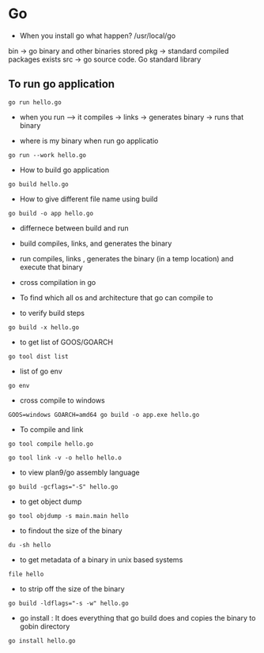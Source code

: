 # Go

- When you install go what happen?
    /usr/local/go

bin     -> go binary and other binaries stored
pkg     -> standard compiled packages exists
src     -> go source code. Go standard library

## To run go application

```go run hello.go```

- when you run --> it compiles -> links -> generates binary -> runs that binary

- where is my binary when run go applicatio

```go run --work hello.go```

- How to build go application

```go build hello.go```

- How to give different file name using build

```go build -o app hello.go```

- differnece between build and run

- build compiles, links, and generates the binary
- run compiles, links , generates the binary (in a temp location) and execute that binary

- cross compilation in go
- To find which all os and architecture that go can compile to

- to verify build steps

```go build -x hello.go```

- to get list of GOOS/GOARCH

```go tool dist list```

- list of go env

```go env```

- cross compile to windows

```GOOS=windows GOARCH=amd64 go build -o app.exe hello.go```

- To compile and link

```go tool compile hello.go```

```go tool link -v -o hello hello.o```

- to view plan9/go assembly language

```go build -gcflags="-S" hello.go```

- to get object dump

```go tool objdump -s main.main hello```

- to findout the size of the binary

```du -sh hello```

- to get metadata of a binary in unix based systems

```file hello```

- to strip off the size of the binary

```go build -ldflags="-s -w" hello.go```

- go install : It does everything that go build does and copies the binary to gobin directory

```go install hello.go```

